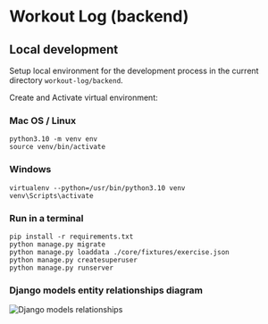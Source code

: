 # Workout Log (backend)


## Local development

Setup local environment for the development process in the current directory `workout-log/backend`.

Create and Activate virtual environment:

### Mac OS / Linux

```shell
python3.10 -m venv env
source venv/bin/activate   
```

### Windows

```shell
virtualenv --python=/usr/bin/python3.10 venv 
venv\Scripts\activate    
```

### Run in a terminal

```shell
pip install -r requirements.txt
python manage.py migrate
python manage.py loaddata ./core/fixtures/exercise.json
python manage.py createsuperuser
python manage.py runserver
```

### Django models entity relationships diagram

![Django models relationships](https://i.ibb.co/3TV6d90/Models-Reletionshps.png)
